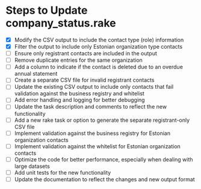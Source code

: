 # Steps to Update company_status.rake

- [x] Modify the CSV output to include the contact type (role) information
- [x] Filter the output to include only Estonian organization type contacts
- [ ] Ensure only registrant contacts are included in the output
- [ ] Remove duplicate entries for the same organization
- [ ] Add a column to indicate if the contact is deleted due to an overdue annual statement
- [ ] Create a separate CSV file for invalid registrant contacts
- [ ] Update the existing CSV output to include only contacts that fail validation against the business registry and whitelist
- [ ] Add error handling and logging for better debugging
- [ ] Update the task description and comments to reflect the new functionality
- [ ] Add a new rake task or option to generate the separate registrant-only CSV file
- [ ] Implement validation against the business registry for Estonian organization contacts
- [ ] Implement validation against the whitelist for Estonian organization contacts
- [ ] Optimize the code for better performance, especially when dealing with large datasets
- [ ] Add unit tests for the new functionality
- [ ] Update the documentation to reflect the changes and new output format
